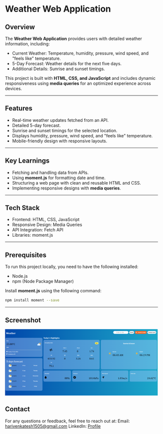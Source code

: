 # Weather Web Application  

## Overview  
The **Weather Web Application** provides users with detailed weather information, including:  
- Current Weather: Temperature, humidity, pressure, wind speed, and "feels like" temperature.  
- 5-Day Forecast: Weather details for the next five days.  
- Additional Details: Sunrise and sunset timings.  

This project is built with **HTML, CSS, and JavaScript** and includes dynamic responsiveness using **media queries** for an optimized experience across devices.  

---

## Features  
- Real-time weather updates fetched from an API.  
- Detailed 5-day forecast.  
- Sunrise and sunset timings for the selected location.  
- Displays humidity, pressure, wind speed, and "feels like" temperature.  
- Mobile-friendly design with responsive layouts.  

---

## Key Learnings  
- Fetching and handling data from APIs.  
- Using **moment.js** for formatting date and time.  
- Structuring a web page with clean and reusable HTML and CSS.  
- Implementing responsive designs with **media queries**.  

---

## Tech Stack  
- Frontend: HTML, CSS, JavaScript  
- Responsive Design: Media Queries  
- API Integration: Fetch API  
- Libraries: moment.js  

---
## Prerequisites  
To run this project locally, you need to have the following installed:  
- Node.js  
- npm (Node Package Manager)  

Install **moment.js** using the following command:  
```bash  
npm install moment --save
```

---

## Screenshot  
![Weather Web Application Screenshot](project.png)  

## Contact
For any questions or feedback, feel free to reach out at:
Email: harivenkatesh1505@gmail.com
LinkedIn: [Profile](www.linkedin.com/in/hari1505)


